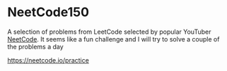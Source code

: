 # NeetCode150

A selection of problems from LeetCode selected by popular YouTuber [NeetCode](https://www.youtube.com/@NeetCode). 
It seems like a fun challenge and I will try to solve a couple of the problems a day

https://neetcode.io/practice
